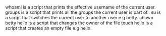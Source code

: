  whoami is a script that prints the effective username of the current user.
 groups is a script that prints all the groups the current user is part of..
 su is a script that switches the current user to another user e.g betty.
 chown betty hello is a script that changes the owner of the file
 touch hello is a script that creates an empty file e.g hello.
